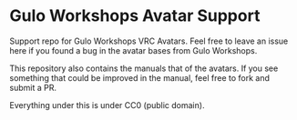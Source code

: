 # Gulo Workshops Avatar Support
Support repo for Gulo Workshops VRC Avatars. Feel free to leave an issue here if you found a bug in the avatar bases from Gulo Workshops.

This repository also contains the manuals that of the avatars. If you see something that could be improved in the manual, feel free to fork and submit a PR. 

Everything under this is under CC0 (public domain).
